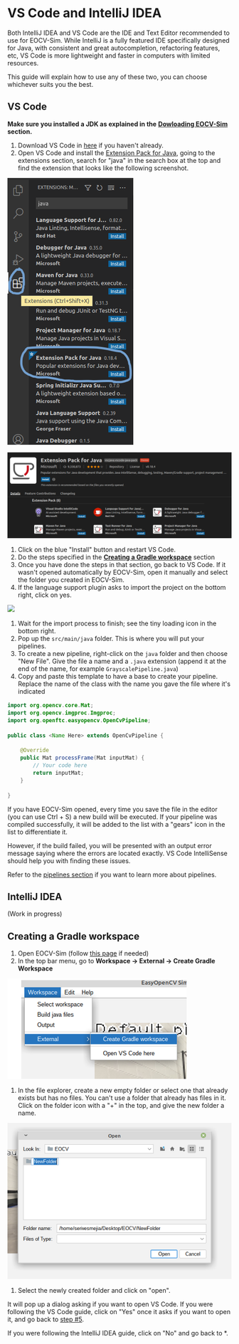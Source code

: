 # VS Code and IntelliJ IDEA

Both IntelliJ IDEA and VS Code are the IDE and Text Editor recommended to use for EOCV-Sim. While IntelliJ is a fully featured IDE specifically designed for Java, with consistent and great autocompletion, refactoring features, etc, VS Code is more lightweight and faster in computers with limited resources.

This guide will explain how to use any of these two, you can choose whichever suits you the best.

## VS Code

**Make sure you installed a JDK as explained in the** [**Dowloading EOCV-Sim**](../basics/downloading-eocv-sim.md) **section.**

1. Download VS Code in [here](https://code.visualstudio.com) if you haven't already.
2. Open VS Code and install the [Extension Pack for Java](https://marketplace.visualstudio.com/items?itemName=vscjava.vscode-java-pack), going to the extensions section, search for "java" in the search box at the top and find the extension that looks like the following screenshot.

![](../.gitbook/assets/extension-tab.png)

![](../.gitbook/assets/java-extension-pack.png)

1. Click on the blue "Install" button and restart VS Code.
2. Do the steps specified in the [**Creating a Gradle workspace**](vscode-and-intellij.md#creating-a-gradle-workspace) section
3. Once you have done the steps in that section, go back to VS Code. If it wasn't opened automatically by EOCV-Sim, open it manually and select the folder you created in EOCV-Sim.
4. If the language support plugin asks to import the project on the bottom right, click on yes.

![](../.gitbook/assets/screenshot\_vscode\_javaproject.png)

1. Wait for the import process to finish; see the tiny loading icon in the bottom right.
2. Pop up the `src/main/java` folder. This is where you will put your pipelines.
3. To create a new pipeline, right-click on the `java` folder and then choose "New File". Give the file a name and a `.java` extension (append it at the end of the name, for example `GrayscalePipeline.java`)
4. Copy and paste this template to have a base to create your pipeline. Replace the name of the class with the name you gave the file where it's indicated

```java
import org.opencv.core.Mat;
import org.opencv.imgproc.Imgproc;
import org.openftc.easyopencv.OpenCvPipeline;

public class <Name Here> extends OpenCvPipeline {

    @Override
    public Mat processFrame(Mat inputMat) {
        // Your code here
        return inputMat;
    }

}
```

If you have EOCV-Sim opened, every time you save the file in the editor (you can use Ctrl + S) a new build will be executed. If your pipeline was compiled successfully, it will be added to the list with a "gears" icon in the list to differentiate it.

However, if the build failed, you will be presented with an output error message saying where the errors are located exactly. VS Code IntelliSense should help you with finding these issues.

Refer to the [pipelines section](../pipelines.md) if you want to learn more about pipelines.

## IntelliJ IDEA

(Work in progress)

## Creating a Gradle workspace

1. Open EOCV-Sim (follow [this page](../basics/downloading-eocv-sim.md#running-eocv-sim) if needed)
2. In the top bar menu, go to **Workspace -> External -> Create Gradle Workspace**

![](../.gitbook/assets/create-gradle-workspace.png)

1. In the file explorer, create a new empty folder or select one that already exists but has no files. You can't use a folder that already has files in it. Click on the folder icon with a "+" in the top, and give the new folder a name.

![](../.gitbook/assets/create-folder-screenshot.png)

1. Select the newly created folder and click on "open".&#x20;

It will pop up a dialog asking if you want to open VS Code. If you were following the VS Code guide, click on "Yes" once it asks if you want to open it, and go back to [step #5](vscode-and-intellij.md#vs-code).

If you were following the IntelliJ IDEA guide, click on "No" and go back to \*.

